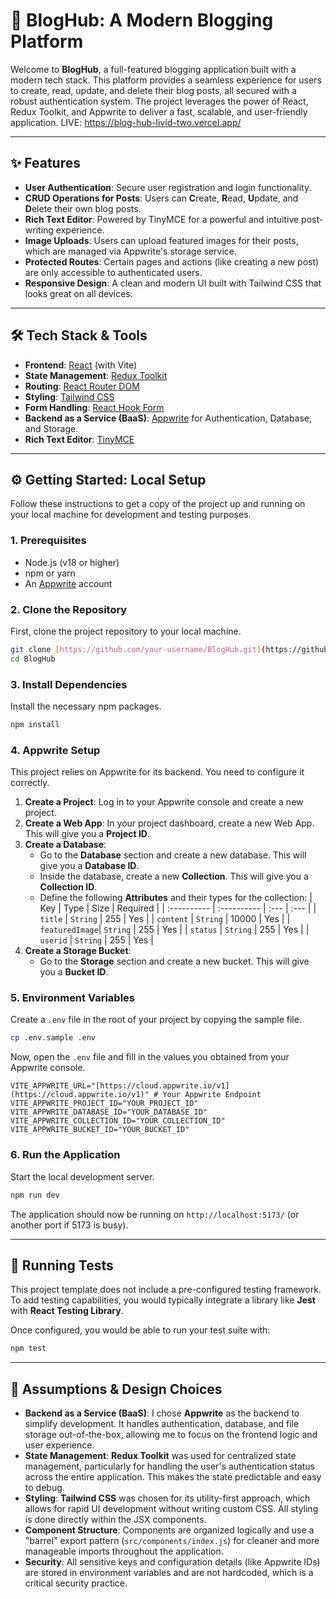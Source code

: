 # 🚀 BlogHub: A Modern Blogging Platform

Welcome to **BlogHub**, a full-featured blogging application built with a modern tech stack. This platform provides a seamless experience for users to create, read, update, and delete their blog posts, all secured with a robust authentication system. The project leverages the power of React, Redux Toolkit, and Appwrite to deliver a fast, scalable, and user-friendly application.
LIVE: https://blog-hub-livid-two.vercel.app/

---

## ✨ Features

* **User Authentication**: Secure user registration and login functionality.
* **CRUD Operations for Posts**: Users can **C**reate, **R**ead, **U**pdate, and **D**elete their own blog posts.
* **Rich Text Editor**: Powered by TinyMCE for a powerful and intuitive post-writing experience.
* **Image Uploads**: Users can upload featured images for their posts, which are managed via Appwrite's storage service.
* **Protected Routes**: Certain pages and actions (like creating a new post) are only accessible to authenticated users.
* **Responsive Design**: A clean and modern UI built with Tailwind CSS that looks great on all devices.

---

## 🛠️ Tech Stack & Tools

* **Frontend**: [React](https://reactjs.org/) (with Vite)
* **State Management**: [Redux Toolkit](https://redux-toolkit.js.org/)
* **Routing**: [React Router DOM](https://reactrouter.com/)
* **Styling**: [Tailwind CSS](https://tailwindcss.com/)
* **Form Handling**: [React Hook Form](https://react-hook-form.com/)
* **Backend as a Service (BaaS)**: [Appwrite](https://appwrite.io/) for Authentication, Database, and Storage.
* **Rich Text Editor**: [TinyMCE](https://www.tiny.cloud/)

---

## ⚙️ Getting Started: Local Setup

Follow these instructions to get a copy of the project up and running on your local machine for development and testing purposes.

### **1. Prerequisites**

* Node.js (v18 or higher)
* npm or yarn
* An [Appwrite](https://appwrite.io/) account

### **2. Clone the Repository**

First, clone the project repository to your local machine.

```bash
git clone [https://github.com/your-username/BlogHub.git](https://github.com/your-username/BlogHub.git)
cd BlogHub
```

### **3. Install Dependencies**

Install the necessary npm packages.

```bash
npm install
```

### **4. Appwrite Setup**

This project relies on Appwrite for its backend. You need to configure it correctly.

1.  **Create a Project**: Log in to your Appwrite console and create a new project.
2.  **Create a Web App**: In your project dashboard, create a new Web App. This will give you a **Project ID**.
3.  **Create a Database**:
    * Go to the **Database** section and create a new database. This will give you a **Database ID**.
    * Inside the database, create a new **Collection**. This will give you a **Collection ID**.
    * Define the following **Attributes** and their types for the collection:
        | Key | Type | Size | Required |
        | :---------- | :---------- | :--- | :--- |
        | `title` | `String` | 255 | Yes |
        | `content` | `String` | 10000 | Yes |
        | `featuredImage`| `String` | 255 | Yes |
        | `status` | `String` | 255 | Yes |
        | `userid` | `String` | 255 | Yes |
4.  **Create a Storage Bucket**:
    * Go to the **Storage** section and create a new bucket. This will give you a **Bucket ID**.

### **5. Environment Variables**

Create a `.env` file in the root of your project by copying the sample file.

```bash
cp .env.sample .env
```

Now, open the `.env` file and fill in the values you obtained from your Appwrite console.

```env
VITE_APPWRITE_URL="[https://cloud.appwrite.io/v1](https://cloud.appwrite.io/v1)" # Your Appwrite Endpoint
VITE_APPWRITE_PROJECT_ID="YOUR_PROJECT_ID"
VITE_APPWRITE_DATABASE_ID="YOUR_DATABASE_ID"
VITE_APPWRITE_COLLECTION_ID="YOUR_COLLECTION_ID"
VITE_APPWRITE_BUCKET_ID="YOUR_BUCKET_ID"
```

### **6. Run the Application**

Start the local development server.

```bash
npm run dev
```

The application should now be running on `http://localhost:5173/` (or another port if 5173 is busy).

---

## 🧪 Running Tests

This project template does not include a pre-configured testing framework. To add testing capabilities, you would typically integrate a library like **Jest** with **React Testing Library**.

Once configured, you would be able to run your test suite with:

```bash
npm test
```

---

## 🤔 Assumptions & Design Choices

* **Backend as a Service (BaaS)**: I chose **Appwrite** as the backend to simplify development. It handles authentication, database, and file storage out-of-the-box, allowing me to focus on the frontend logic and user experience.
* **State Management**: **Redux Toolkit** was used for centralized state management, particularly for handling the user's authentication status across the entire application. This makes the state predictable and easy to debug.
* **Styling**: **Tailwind CSS** was chosen for its utility-first approach, which allows for rapid UI development without writing custom CSS. All styling is done directly within the JSX components.
* **Component Structure**: Components are organized logically and use a "barrel" export pattern (`src/components/index.js`) for cleaner and more manageable imports throughout the application.
* **Security**: All sensitive keys and configuration details (like Appwrite IDs) are stored in environment variables and are not hardcoded, which is a critical security practice.
